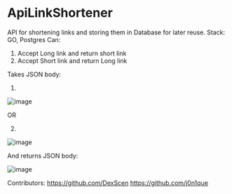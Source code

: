 # ApiLinkShortener
API for shortening links and storing them in Database for later reuse.
Stack: GO, Postgres
Can:
1) Accept Long link and return short link
2) Accept Short link and return Long link

Takes JSON body:

1)

![image](https://github.com/user-attachments/assets/79d54451-ad03-4fae-9b12-9511cd04cb18)

OR

2)

![image](https://github.com/user-attachments/assets/5b07b747-7a34-466b-99ed-f6eca86f8ece)

And returns JSON body:

![image](https://github.com/user-attachments/assets/4ce2283a-88b5-4c0f-b103-efd8fd6e1b1c)


Contributors:
https://github.com/DexScen
https://github.com/j0n1que
